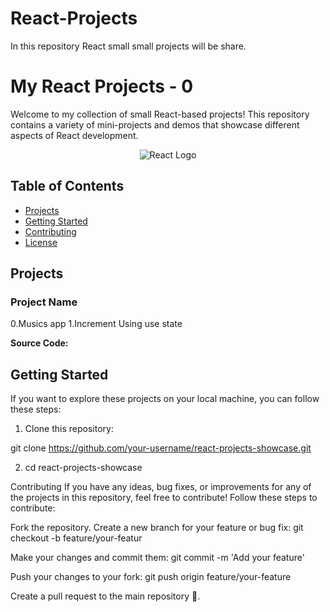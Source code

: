 # React-Projects
In this repository React small small projects will be share.

# My React Projects - 0

Welcome to my collection of small React-based projects! This repository contains a variety of mini-projects and demos that showcase different aspects of React development.

<div align="center">
  <img src="https://cdn.freebiesupply.com/logos/large/2x/react-1-logo-png-transparent.png" alt="React Logo">
</div>

## Table of Contents

- [Projects](#projects)
- [Getting Started](#getting-started)
- [Contributing](#contributing)
- [License](#license)

## Projects

### Project Name

0.Musics app
1.Increment Using use state

**Source Code:** 

## Getting Started

If you want to explore these projects on your local machine, you can follow these steps:

1. Clone this repository:
   
git clone https://github.com/your-username/react-projects-showcase.git

2. cd react-projects-showcase

Contributing
If you have any ideas, bug fixes, or improvements for any of the projects in this repository, feel free to contribute! Follow these steps to contribute:

Fork the repository.
Create a new branch for your feature or bug fix:
git checkout -b feature/your-featur


Make your changes and commit them:
git commit -m 'Add your feature'

Push your changes to your fork:
git push origin feature/your-feature

Create a pull request to the main repository 🚀.

